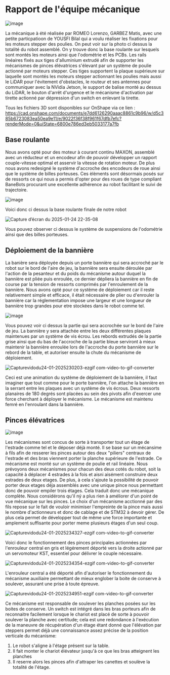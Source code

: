 # Rapport de l'équipe mécanique

![image](https://github.com/user-attachments/assets/89a816ae-5087-4a4a-9b37-609c87e18b05)

La mécanique à été réalisée par ROMEO Lorenzo, GARBEZ Matis, avec une petite particpatioon de YOUSFI Bilal qui a voulu réaliser les fixations pour les moteurs stepper des poulies.
On peut voir sur la photo ci dessus la totalité du robot assemblé. On y trouve donc la base roulante sur lesquels sont montés les moteurs ainsi que l'odométrie et les PCBs. Les rails linéaires fixés aux tiges d'alluminium extrudé afin de supporter les mécanismes de pinces élévatrices s'élevant par un système de poulie actionné par moteurs stepper. Ces tiges supportent la plaque supérieure sur laquelle sont montés les moteurs stepper actionnant les poulies mais aussi le LiDAR pour l'évitement d'obstacles, le routeur et ses antennes pour communiquer avec la NVidia Jetson, le support de balise monté au dessus du LiDAR, le bouton d'arrêt d'urgence et le mécanisme d'activation par tirette actionné par dépression d'un switch en enlevant la tirette.

Tous les fichiers 3D sont disponibles sur OnShape via ce lien : https://cad.onshape.com/documents/e7dd6126290aaac8861c9b96/w/d5c385b6723083ea50ea9e11/e/9022f36f38f961f67dfb7efc?renderMode=0&uiState=6800e786ed3eb5033177a7fb

## Base roulante

  Nous avons opté pour des moteur à courant continu MAXON, assemblé avec un réducteur et un encodeur afin de pouvoir développer un rapport couple-vitesse optimal et asservir la vitesse de rotation moteur.
  De plus nous avons redesigné le système d'accroche des encodeurs de roue ainsi que le système de billes porteuses. Ces èlèments sont désormais posés sur de ressorts ce qui nous a permis d'opter pour des roues de type compliant BaneBots procurant une excellente adhérence au robot facilitant le suivi de trajectoire.

![image](https://github.com/user-attachments/assets/215828df-55af-4cb2-b604-4adb616b72f2)
  
Voici donc ci dessus la base roulante finale de notre robot

![Capture d’écran du 2025-01-24 22-35-08](https://github.com/user-attachments/assets/35084065-b79e-4923-bfae-4ddd7a8b2774)

Vous pouvez observer ci dessus le système de suspensions de l'odométrie ainsi que des billes porteuses.

## Déploiement de la bannière

  La banière sera déployée depuis un porte bannière qui sera accroché par le robot sur le bord de l'aire de jeu, la bannière sera ensuite déroulée par l'action de la pesanteur et du poids du mécanisme autour duquel la bannière est pliée puis enroulée, ce dernier dépliera la bannière en fin de course par la tension de ressorts comprimés par l'enroulement de la bannière.
  Nous avons opté pour ce système de déploiement car il reste relativement simple et efficace, il était nécessaire de plier ou d'enrouler la bannière car la réglementation impose une largeur et une longueur de bannière trop grandes pour etre stockées dans le robot comme tel.

![image](https://github.com/user-attachments/assets/7d14aec5-ddd7-40d0-9cb9-9021474d7b22)

Vous pouvez voir ci dessus la partie qui sera accrochée sur le bord de l'aire de jeu. La bannière y sera attachée entre les deux différentes plaques maintenues par un système de vis écrou. Les rebords extrudés de la partie grise ainsi que du bas de l'accroche de la partie bleue serviront à mieux maintenir la bannière enroulée lors de l'accroche du porte bannière sur le rebord de la table, et autoriser ensuite la chute du mécanisme de déploiement.

![Capturevidodu24-01-2025230203-ezgif com-video-to-gif-converter](https://github.com/user-attachments/assets/7a24c7ee-1fc4-43a6-92a6-2346f90275c3)

Ceci est une animation du système de déploiement de la bannière, il faut imaginer que tout comme pour le porte bannière, l'on attache la bannière en la serrant entre les plaques avec un système de vis écrous. Deux ressorts planaires de 180 degrés sont placées au sein des pivots afin d'exercer une force cherchant à déployer le mécanisme. Le mécanisme est maintenu femré en l'enroulant dans la bannière.

## Pinces élévatrices

![image](https://github.com/user-attachments/assets/a73c80eb-1c25-46c3-9eb7-8602b1113a6b)

  Les mécanismes sont concus de sorte à transporter tout un étage de l'estrade comme tel et le déposer déjà monté. Il se base sur un mécansime à fils afin de resserer les pinces autour des deux "piliers" centraux de l'estrade et des bras viennent porter la planche supérieure de l'estrade. Ce mécanisme est monté sur un système de poulie et rail linéaire. Nous prévoyons deux mécanismes pour chacun des deux cotés du robot, soit la capacité à déplacer 4 estrades à la fois et aisni aisément construire deux estrades de deux etages.
De plus, à cela s'ajoute la possibilité de pouvoir porter deux etages déja assemblés avec une unique pince nous permettant donc de pouvoir empiler trois étages. Cela traduit donc une mécanique complète. Nous considérons qu'il ný a plus rien à améliorer d'un point de vue mécanique sur les pinces.
Le choix d'un mécanisme acctionné par des fils repose sur le fait de vouloir minimiser l'empreinte de la pince mais aussi le nombre d'actionneurs et donc de cablage et de STM32 à devoir gérer. De plus cela permet de développer tout de même une force importante et amplement suffisante pour porter meme plusieurs étages d'un seul coup.

![Capturevidodu24-01-2025234327-ezgif com-video-to-gif-converter](https://github.com/user-attachments/assets/f864907f-14ca-48cb-84fd-f37cff8e279c)

Voici donc le fonctionnement des pinces principales actionnées par l'enrouleur central en gris et légérement déporté vers la droite actionné par un servomoteur KST, essentiel pour délivrer le couple nécessaire.

![Capturevidodu24-01-2025234354-ezgif com-video-to-gif-converter](https://github.com/user-attachments/assets/c4e8f96a-34e9-41d9-8fe1-ef323870e8e1)

L'enrouleur central a été déporté afin d'autoriser le fonctionnement du mécanisme auxiliaire permettant de mieux englober la boite de conserve à soulever, assurant une prise à toute épreuve.

![Capturevidodu24-01-2025234951-ezgif com-video-to-gif-converter](https://github.com/user-attachments/assets/324428de-3780-4965-b9b9-f4a586f2f41e)

Ce mécanisme est responsable de soulever les planches posées sur les boites de conserve. Un switch est intégré dans les bras porteurs afin de reconnaitre facilement lorsque le chariot est placé de sorte à pouvoir soulever la planche avec certitude; cela est une redondance à l'exécution de la maneuvre de récupération d'un étage étant donné que l'élévation par steppers permet déjà une connaissance assez précise de la position verticale du mécanisme:

1. Le robot s'aligne à l'étage présent sur la table.
2. Il fait monter le chariot élévateur jusqu'à ce que les bras atteignent les planches
3. Il reserre alors les pinces afin d'attraper les canettes et soulève la totalité de l'étage.

